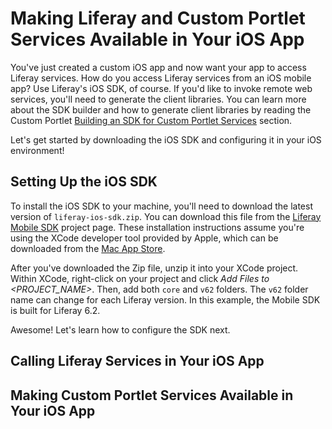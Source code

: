 # Making Liferay and Custom Portlet Services Available in Your iOS App 

You've just created a custom iOS app and now want your app to access Liferay
services. How do you access Liferay services from an iOS mobile app? Use
Liferay's iOS SDK, of course. If you'd like to invoke remote web services,
you'll need to generate the client libraries. You can learn more about the SDK
builder and how to generate client libraries by reading the Custom Portlet
[Building an SDK for Custom Portlet Services](https://www.liferay.com/documentation/liferay-portal/6.2/development/-/ai/build-sdk-for-custom-portlet-services-liferay-portal-6-2-dev-guide-en)
section. 

Let's get started by downloading the iOS SDK and configuring it in your iOS
environment! 

## Setting Up the iOS SDK 

To install the iOS SDK to your machine, you'll need to download the latest
version of `liferay-ios-sdk.zip`. You can download this file from the [Liferay
Mobile
SDK](https://www.liferay.com/community/liferay-projects/liferay-mobile-sdk)
project page. These installation instructions assume you're using the XCode
developer tool provided by Apple, which can be downloaded from the [Mac App
Store](https://itunes.apple.com/us/app/xcode/id497799835?ls=1&mt=12).

After you've downloaded the Zip file, unzip it into your XCode project. Within
XCode, right-click on your project and click *Add Files to <PROJECT_NAME>*.
Then, add both `core` and `v62` folders. The `v62` folder name can change for
each Liferay version. In this example, the Mobile SDK is built for Liferay 6.2.

Awesome! Let's learn how to configure the SDK next.

## Calling Liferay Services in Your iOS App 

<!-- New section, not in dev guide. --> 

## Making Custom Portlet Services Available in Your iOS App 

<!-- New section, not in dev guide. Pending information from Bruno --> 

